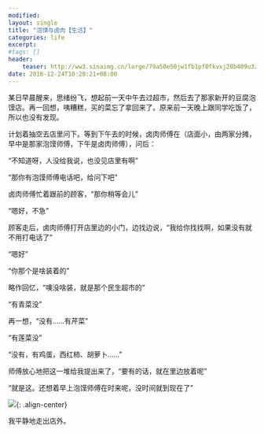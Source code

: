 ```yaml
---
modified:
layout: single
title: "泡馍与卤肉【生活】"
categories: life
excerpt:
#tags: []
header:
    teaser: http://ww3.sinaimg.cn/large/79a50e50jw1fb1pf0fkvxj20b409u3z3.jpg
date: 2016-12-24T10:20:21+08:00
---
```



某日早晨醒来，思绪纷飞，想起前一天中午去过超市，然后去了那家新开的豆腐泡馍店。再一回想，咦糟糕，买的菜忘了拿回来了。原来前一天晚上跟同学吃饭了，所以也没有发现。

计划着抽空去店里问下。等到下午去的时候，卤肉师傅在（店面小，由两家分摊，早中是那家泡馍师傅，下午是卤肉师傅），问后：

“不知道呀，人没给我说，也没见店里有啊”

“那你有泡馍师傅电话吧，给问下吧”

卤肉师傅忙着跟前的顾客，“那你稍等会儿”

“嗯好，不急”

顾客走后，卤肉师傅打开店里边的小门，边找边说，“我给你找找啊，如果没有就不用打电话了”

“嗯好”

“你那个是啥装着的”

略作回忆，“噢没啥装，就是那个民生超市的”

“有青菜没”

再一想，“没有......有芹菜”

“有莲菜没”

“没有，有鸡蛋，西红柿、胡萝卜......”

师傅放心地把这一堆给我提出来了，“要有的话，就在里边放着呢”

“就是这。还想着早上泡馍师傅在时来呢，没时间就到现在了”

![](http://ww3.sinaimg.cn/large/79a50e50jw1fb1pf0fkvxj20b409u3z3.jpg){: .align-center}

我平静地走出店外。
